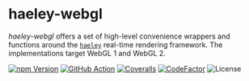 # haeley-webgl

*haeley-webgl* offers a set of high-level convenience wrappers and functions around the [`haeley`](https://github.com/halb3/haeley) real-time rendering framework.
The implementations target WebGL 1 and WebGL 2.

[![npm Version](https://img.shields.io/npm/v/haeley-webgl.svg)](https://www.npmjs.com/package/haeley-webgl)
[![GitHub Action](https://img.shields.io/github/workflow/status/halb3/haeley-webgl/test.svg)](https://github.com/halb3/haeley-webgl/actions)
[![Coveralls](https://img.shields.io/coveralls/github/halb3/haeley-webgl.svg?logo=coveralls)](https://coveralls.io/github/halb3/haeley-webgl/)
[![CodeFactor](https://img.shields.io/codefactor/grade/github/halb3/haeley-webgl/main.svg?logo=codefactor)](https://www.codefactor.io/repository/github/halb3/haeley-webgl/)
![License](https://img.shields.io/github/license/halb3/haeley-webgl.svg?logo=coveralls)
